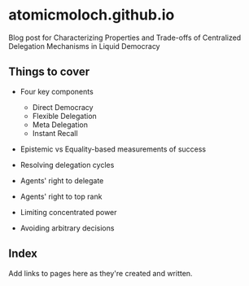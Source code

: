 # atomicmoloch.github.io
Blog post for Characterizing Properties and Trade-offs of Centralized Delegation Mechanisms in Liquid Democracy

## Things to cover 
- Four key components
  - Direct Democracy
  - Flexible Delegation
  - Meta Delegation
  - Instant Recall

- Epistemic vs Equality-based measurements of success
- Resolving delegation cycles
- Agents' right to delegate
- Agents' right to top rank
- Limiting concentrated power
- Avoiding arbitrary decisions

## Index
Add links to pages here as they're created and written. 
